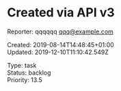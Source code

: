 # Created via API v3

Reporter: qqqqqq <qqq@example.com>  

Created: 2019-08-14T14:48:45+01:00  
Updated: 2019-12-10T11:10:42.549Z

Type: task  
Status: backlog  
Priority: 13.5
